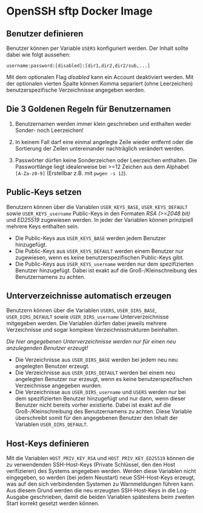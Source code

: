 OpenSSH sftp Docker Image
=========================

Benutzer definieren
-------------------

Benutzer können per Variable `USERS` konfiguriert werden. Der Inhalt sollte dabei wie folgt aussehen:

  ```shell
  username:password:[disabled]:[dir1,dir2,dir2/sub,...]
  ```

Mit dem optionalen Flag _disabled_ kann ein Account deaktiviert werden.
Mit der optionalen vierten Spalte können Komma separiert (ohne Leerzeichen) benutzerspezifische Verzeichnisse angegeben werden.

Die 3 Goldenen Regeln für Benutzernamen
---------------------------------------

1. Benutzernamen werden immer klein geschrieben und enthalten weder Sonder- noch Leerzeichen!

1. In keinem Fall darf eine einmal angelegte Zeile wieder entfernt oder die Sortierung der Zeilen untereinander nachträglich verändert werden.

1. Passwörter dürfen keine Sonderzeichen oder Leerzeichen enthalten. Die Passwortlänge liegt idealerweise bei >=12 Zeichen aus dem Alphabet `[A-Za-z0-9]` (Erstellbar z.B. mit `pwgen -s 12`).

Public-Keys setzen
------------------

Benutzern können über die Variablen `USER_KEYS_BASE`, `USER_KEYS_DEFAULT` sowie `USER_KEYS_username` Public-Keys in den Formaten _RSA (>=2048 bit)_ und _ED25519_ zugewiesen werden. In jeder der Variablen können prinzipiell mehrere Keys enthalten sein.

* Die Public-Keys aus `USER_KEYS_BASE` werden jedem Benutzer hinzugefügt.
* Die Public-Keys aus `USER_KEYS_DEFAULT` werden einem Benutzer nur zugewiesen, wenn es keine benutzerspezifischen Public-Keys gibt.
* Die Public-Keys aus `USER_KEYS_username` werden nur dem spezifizierten Benutzer hinzugefügt. Dabei ist exakt auf die Groß-/Kleinschreibung des Benutzernamens zu achten.

Unterverzeichnisse automatisch erzeugen
-----------------------------------------

Benutzern können über die Variablen `USERS`, `USER_DIRS_BASE`, `USER_DIRS_DEFAULT` sowie `USER_DIRS_username` Unterverzeichnisse mitgegeben werden. Die Variablen dürfen dabei jeweils mehrere Verzeichnisse und sogar komplexe Verzeichnisstrukturen beinhalten.

_Die hier angegebenen Unterverzeichnisse werden nur für einen neu anzulegenden Benutzer erzeugt!_

* Die Verzeichnisse aus `USER_DIRS_BASE` werden bei jedem neu neu angelegten Benutzer erzeugt.
* Die Verzeichnisse aus `USER_DIRS_DEFAULT` werden bei einem neu angelegten Benutzer nur erzeugt, wenn es keine benutzerspezifischen Verzeichnisse angegeben wurden.
* Die Verzeichnisse aus `USER_DIRS_username` und `USERS` werden nur bei dem spezifizierten Benutzer hinzugefügt und nur dann, wenn dieser Benutzer nicht bereits vorher existierte. Dabei ist exakt auf die Groß-/Kleinschreibung des Benutzernamens zu achten. Diese Variable überschreibt somit für den angegebenen Benutzer den Inhalt der Variablen `USER_DIRS_DEFAULT`.

Host-Keys definieren
--------------------

Mit die Variablen `HOST_PRIV_KEY_RSA` und `HOST_PRIV_KEY_ED25519` können die zu verwendenden SSH-Host-Keys (Private Schlüssel, den den Host verifizieren) des Systems angegeben werden.
Werden diese Variablen nicht eingegeben, so werden (bei jedem Neustart) neue SSH-Host-Keys erzeugt, was auf den sich verbindenden Systemen zu Warnmeldungen führen kann.
Aus diesem Grund werden die neu erzeugten SSH-Host-Keys in die Log-Ausgabe geschrieben, damit die beiden Variablen spätestens beim zweiten Start korrekt gesetzt werden können.

